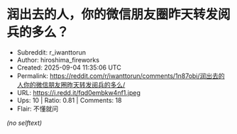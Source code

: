 # 润出去的人，你的微信朋友圈昨天转发阅兵的多么？

- Subreddit: r_iwanttorun
- Author: hiroshima_fireworks
- Created: 2025-09-04 11:35:06 UTC
- Permalink: https://reddit.com/r/iwanttorun/comments/1n87obi/润出去的人你的微信朋友圈昨天转发阅兵的多么/
- URL: https://i.redd.it/fqd0embkw4nf1.jpeg
- Ups: 10 | Ratio: 0.81 | Comments: 18
- Flair: 不懂就问

_(no selftext)_
